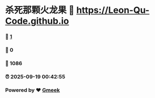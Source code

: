 # 杀死那颗火龙果 :link: https://Leon-Qu-Code.github.io 
### :page_facing_up: [1](https://Leon-Qu-Code.github.io/tag.html) 
### :speech_balloon: 0 
### :hibiscus: 1086 
### :alarm_clock: 2025-09-19 00:42:55 
### Powered by :heart: [Gmeek](https://github.com/Meekdai/Gmeek)
